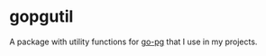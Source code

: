# gopgutil

A package with utility functions for [go-pg](https://github.com/go-pg/pg/tree/v10) that I use in my projects.
